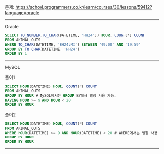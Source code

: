 문제: https://school.programmers.co.kr/learn/courses/30/lessons/59412?language=oracle

---

Oracle

```SQL
SELECT TO_NUMBER(TO_CHAR(DATETIME, 'HH24')) HOUR, COUNT(*) COUNT
FROM ANIMAL_OUTS
WHERE TO_CHAR(DATETIME, 'HH24:MI') BETWEEN '09:00' AND '19:59'
GROUP BY TO_CHAR(DATETIME, 'HH24')
ORDER BY 1
```

---

MySQL

풀이1
```SQL
SELECT HOUR(DATETIME) HOUR, COUNT(*) COUNT
FROM ANIMAL_OUTS
GROUP BY HOUR # MySQL에서는 GROUP BY에서 별칭 사용 가능.
HAVING HOUR >= 9 AND HOUR < 20 
ORDER BY HOUR
```

풀이2
```SQL
SELECT HOUR(DATETIME) HOUR, COUNT(*) COUNT
FROM ANIMAL_OUTS
WHERE HOUR(DATETIME) >= 9 AND HOUR(DATETIME) < 20 # WHERE에서는 별칭 사용 불가능
GROUP BY HOUR  
ORDER BY HOUR
```

---

